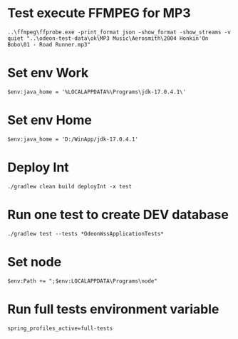 # Test execute FFMPEG for MP3
`..\ffmpeg\ffprobe.exe -print_format json -show_format -show_streams -v quiet "..\odeon-test-data\ok\MP3 Music\Aerosmith\2004 Honkin'On Bobo\01 - Road Runner.mp3"`

# Set env Work
`$env:java_home = '%LOCALAPPDATA%\Programs\jdk-17.0.4.1\'`

# Set env Home
`$env:java_home = 'D:/WinApp/jdk-17.0.4.1'`

# Deploy Int
`./gradlew clean build deployInt -x test`

# Run one test to create DEV database
`./gradlew test --tests *OdeonWssApplicationTests*`

# Set node
`$env:Path += ";$env:LOCALAPPDATA\Programs\node"`

# Run full tests environment variable
`spring_profiles_active=full-tests`
